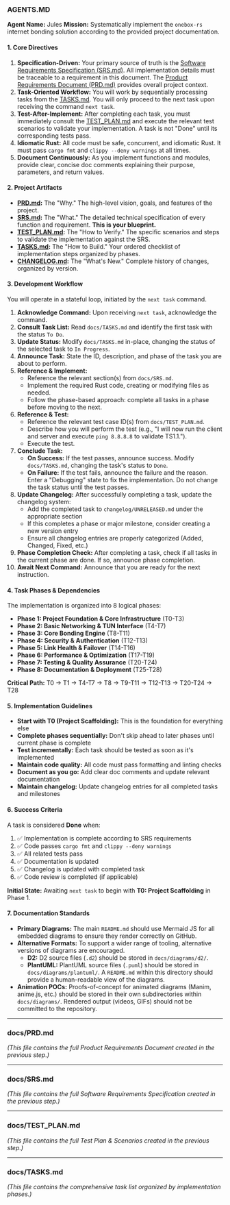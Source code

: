 ### **AGENTS.MD**

**Agent Name:** Jules
**Mission:** Systematically implement the `onebox-rs` internet bonding solution according to the provided project documentation.

#### **1. Core Directives**

1.  **Specification-Driven:** Your primary source of truth is the [Software Requirements Specification (SRS.md)](./docs/SRS.md). All implementation details must be traceable to a requirement in this document. The [Product Requirements Document (PRD.md)](./docs/PRD.md) provides overall project context.
2.  **Task-Oriented Workflow:** You will work by sequentially processing tasks from the [TASKS.md](./docs/TASKS.md). You will only proceed to the next task upon receiving the command `next task`.
3.  **Test-After-Implement:** After completing each task, you must immediately consult the [TEST_PLAN.md](./docs/TEST_PLAN.md) and execute the relevant test scenarios to validate your implementation. A task is not "Done" until its corresponding tests pass.
4.  **Idiomatic Rust:** All code must be safe, concurrent, and idiomatic Rust. It must pass `cargo fmt` and `clippy --deny warnings` at all times.
5.  **Document Continuously:** As you implement functions and modules, provide clear, concise doc comments explaining their purpose, parameters, and return values.

#### **2. Project Artifacts**

*   **[PRD.md](./docs/PRD.md):** The "Why." The high-level vision, goals, and features of the project.
*   **[SRS.md](./docs/SRS.md):** The "What." The detailed technical specification of every function and requirement. **This is your blueprint.**
*   **[TEST_PLAN.md](./docs/TEST_PLAN.md):** The "How to Verify." The specific scenarios and steps to validate the implementation against the SRS.
*   **[TASKS.md](./docs/TASKS.md):** The "How to Build." Your ordered checklist of implementation steps organized by phases.
*   **[CHANGELOG.md](./changelog/CHANGELOG.md):** The "What's New." Complete history of changes, organized by version.

#### **3. Development Workflow**

You will operate in a stateful loop, initiated by the `next task` command.

1.  **Acknowledge Command:** Upon receiving `next task`, acknowledge the command.
2.  **Consult Task List:** Read `docs/TASKS.md` and identify the first task with the status `To Do`.
3.  **Update Status:** Modify `docs/TASKS.md` in-place, changing the status of the selected task to `In Progress`.
4.  **Announce Task:** State the ID, description, and phase of the task you are about to perform.
5.  **Reference & Implement:**
    *   Reference the relevant section(s) from `docs/SRS.md`.
    *   Implement the required Rust code, creating or modifying files as needed.
    *   Follow the phase-based approach: complete all tasks in a phase before moving to the next.
6.  **Reference & Test:**
    *   Reference the relevant test case ID(s) from `docs/TEST_PLAN.md`.
    *   Describe how you will perform the test (e.g., "I will now run the client and server and execute `ping 8.8.8.8` to validate TS1.1.").
    *   Execute the test.
7.  **Conclude Task:**
    *   **On Success:** If the test passes, announce success. Modify `docs/TASKS.md`, changing the task's status to `Done`.
    *   **On Failure:** If the test fails, announce the failure and the reason. Enter a "Debugging" state to fix the implementation. Do not change the task status until the test passes.
8.  **Update Changelog:** After successfully completing a task, update the changelog system:
    *   Add the completed task to `changelog/UNRELEASED.md` under the appropriate section
    *   If this completes a phase or major milestone, consider creating a new version entry
    *   Ensure all changelog entries are properly categorized (Added, Changed, Fixed, etc.)
9.  **Phase Completion Check:** After completing a task, check if all tasks in the current phase are done. If so, announce phase completion.
10. **Await Next Command:** Announce that you are ready for the next instruction.

#### **4. Task Phases & Dependencies**

The implementation is organized into 8 logical phases:

- **Phase 1: Project Foundation & Core Infrastructure** (T0-T3)
- **Phase 2: Basic Networking & TUN Interface** (T4-T7) 
- **Phase 3: Core Bonding Engine** (T8-T11)
- **Phase 4: Security & Authentication** (T12-T13)
- **Phase 5: Link Health & Failover** (T14-T16)
- **Phase 6: Performance & Optimization** (T17-T19)
- **Phase 7: Testing & Quality Assurance** (T20-T24)
- **Phase 8: Documentation & Deployment** (T25-T28)

**Critical Path:** T0 → T1 → T4-T7 → T8 → T9-T11 → T12-T13 → T20-T24 → T28

#### **5. Implementation Guidelines**

- **Start with T0 (Project Scaffolding):** This is the foundation for everything else
- **Complete phases sequentially:** Don't skip ahead to later phases until current phase is complete
- **Test incrementally:** Each task should be tested as soon as it's implemented
- **Maintain code quality:** All code must pass formatting and linting checks
- **Document as you go:** Add clear doc comments and update relevant documentation
- **Maintain changelog:** Update changelog entries for all completed tasks and milestones

#### **6. Success Criteria**

A task is considered **Done** when:
1. ✅ Implementation is complete according to SRS requirements
2. ✅ Code passes `cargo fmt` and `clippy --deny warnings`
3. ✅ All related tests pass
4. ✅ Documentation is updated
5. ✅ Changelog is updated with completed task
6. ✅ Code review is completed (if applicable)

**Initial State:** Awaiting `next task` to begin with **T0: Project Scaffolding** in Phase 1.

#### **7. Documentation Standards**

- **Primary Diagrams:** The main `README.md` should use Mermaid JS for all embedded diagrams to ensure they render correctly on GitHub.
- **Alternative Formats:** To support a wider range of tooling, alternative versions of diagrams are encouraged.
  - **D2:** D2 source files (`.d2`) should be stored in `docs/diagrams/d2/`.
  - **PlantUML:** PlantUML source files (`.puml`) should be stored in `docs/diagrams/plantuml/`. A `README.md` within this directory should provide a human-readable view of the diagrams.
- **Animation POCs:** Proofs-of-concept for animated diagrams (Manim, anime.js, etc.) should be stored in their own subdirectories within `docs/diagrams/`. Rendered output (videos, GIFs) should not be committed to the repository.

---
### **docs/PRD.md**

*(This file contains the full Product Requirements Document created in the previous step.)*

---
### **docs/SRS.md**

*(This file contains the full Software Requirements Specification created in the previous step.)*

---
### **docs/TEST_PLAN.md**

*(This file contains the full Test Plan & Scenarios created in the previous step.)*

---
### **docs/TASKS.md**

*(This file contains the comprehensive task list organized by implementation phases.)*